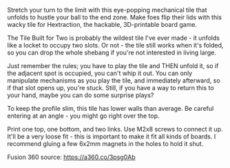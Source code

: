 Stretch your turn to the limit with this eye-popping mechanical tile that unfolds to hustle your ball to the end zone. Make foes flip their lids with this wacky tile for Hextraction, the hackable, 3D-printable board game.

The Tile Built for Two is probably the wildest tile I've ever made - it unfolds like a locket to occupy two slots. Or not - the tile still works when it's folded, so you can drop the whole shebang if you're not interested in living large.

Just remember the rules; you have to play the tile and THEN unfold it, so if the adjacent spot is occupied, you can't whip it out. You can only manipulate mechanisms as you play the tile, and immediately afterward, so if that slot opens up, you're stuck. Still, if you have a way to return this to your hand, maybe you can do some surprise plays?

To keep the profile slim, this tile has lower walls than average. Be careful entering at an angle - you might go right over the top.

Print one top, one bottom, and two links. Use M2x8 screws to connect it up. It'll be a very loose fit - this is important to make it fit all kinds of boards. I recommend gluing a few 6x2mm magnets in the holes to hold it shut.

Fusion 360 source: https://a360.co/3psg0Ab